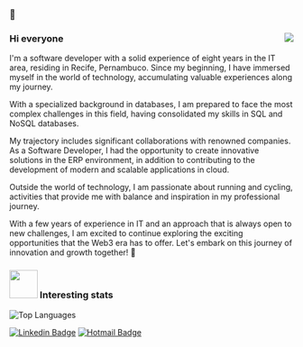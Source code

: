 ### 👋

<div>  
  <img align="right" src="https://media.tenor.com/-BVTO3qGx-MAAAAi/nobgnoddin.gif"/>

### Hi everyone

I'm a software developer with a solid experience of eight years in the IT area, residing in Recife, Pernambuco. Since my beginning, I have immersed myself in the world of technology, accumulating valuable experiences along my journey.

With a specialized background in databases, I am prepared to face the most complex challenges in this field, having consolidated my skills in SQL and NoSQL databases.

My trajectory includes significant collaborations with renowned companies. As a Software Developer, I had the opportunity to create innovative solutions in the ERP environment, in addition to contributing to the development of modern and scalable applications in cloud.

Outside the world of technology, I am passionate about running and cycling, activities that provide me with balance and inspiration in my professional journey.

With a few years of experience in IT and an approach that is always open to new challenges, I am excited to continue exploring the exciting opportunities that the Web3 era has to offer. Let's embark on this journey of innovation and growth together! 🚀

### <img src="https://media.giphy.com/media/VgCDAzcKvsR6OM0uWg/giphy.gif" width="50"> Interesting stats

![Top Languages](https://github-readme-stats.vercel.app/api/top-langs/?username=higorblands&layout=compact)


[![Linkedin Badge](https://img.shields.io/badge/-LinkedIn-blue?style=flat-square&logo=Linkedin&logoColor=white&link=https://www.linkedin.com/in/higorblandes/)](https://www.linkedin.com/in/higorblandes/)
[![Hotmail Badge](https://img.shields.io/badge/-Hotmail-blue?style=flat-square&logo=email&logoColor=white&link=mailto:higorblands@hotmail.com)](mailto:higorblands@hotmail.com)
</div>  
